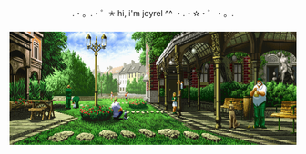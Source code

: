 <p align="center">.・。.・゜✭ hi, i'm joyrel ^^ ・.・✫・゜・。. </p>

###

<div align="center">
  <img height="200" src="https://github.com/joyyirel/joyyirel/blob/main/0a0f150739a956b79583ca369011df6d.gif"  />
</div>

###
